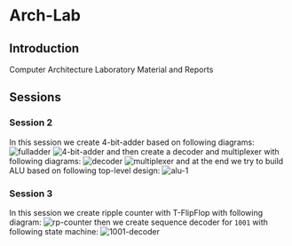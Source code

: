 # Arch-Lab
## Introduction
Computer Architecture Laboratory Material and Reports
## Sessions
### Session 2
In this session we create 4-bit-adder based on following diagrams:
![fulladder](http://www.googledrive.com/host/0B33KzMHyLoH2eVNHWFJZdmthOVk/fulladder.bmp)
![4-bit-adder](http://www.googledrive.com/host/0B33KzMHyLoH2eVNHWFJZdmthOVk/4-bit-adder.bmp)
and then create a decoder and multiplexer with following diagrams:
![decoder](http://www.googledrive.com/host/0B33KzMHyLoH2eVNHWFJZdmthOVk/decoder.bmp)
![multiplexer](http://www.googledrive.com/host/0B33KzMHyLoH2eVNHWFJZdmthOVk/multiplexer.bmp)
and at the end we try to build ALU based on following top-level design:
![alu-1](http://www.googledrive.com/host/0B33KzMHyLoH2eVNHWFJZdmthOVk/alu-1.bmp)
### Session 3
In this session we create ripple counter with T-FlipFlop with following diagram:
![rp-counter](http://www.googledrive.com/host/0B33KzMHyLoH2eVNHWFJZdmthOVk/rp-counter.bmp)
then we create sequence decoder for `1001` with following state machine:
![1001-decoder](http://www.googledrive.com/host/0B33KzMHyLoH2eVNHWFJZdmthOVk/1001-decoder.png)
